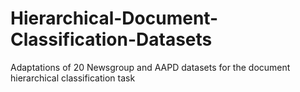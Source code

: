# Hierarchical-Document-Classification-Datasets
Adaptations of 20 Newsgroup and AAPD datasets for the document hierarchical classification task
